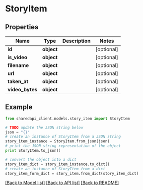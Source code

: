 # StoryItem


## Properties
Name | Type | Description | Notes
------------ | ------------- | ------------- | -------------
**id** | **object** |  | [optional] 
**is_video** | **object** |  | [optional] 
**filename** | **object** |  | [optional] 
**url** | **object** |  | [optional] 
**taken_at** | **object** |  | [optional] 
**video_bytes** | **object** |  | [optional] 

## Example

```python
from sharedapi_client.models.story_item import StoryItem

# TODO update the JSON string below
json = "{}"
# create an instance of StoryItem from a JSON string
story_item_instance = StoryItem.from_json(json)
# print the JSON string representation of the object
print StoryItem.to_json()

# convert the object into a dict
story_item_dict = story_item_instance.to_dict()
# create an instance of StoryItem from a dict
story_item_form_dict = story_item.from_dict(story_item_dict)
```
[[Back to Model list]](../README.md#documentation-for-models) [[Back to API list]](../README.md#documentation-for-api-endpoints) [[Back to README]](../README.md)


